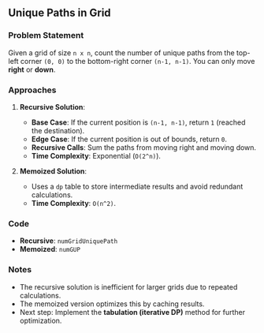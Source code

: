 ## Unique Paths in Grid

### Problem Statement
Given a grid of size `n x n`, count the number of unique paths from the top-left corner `(0, 0)` to the bottom-right corner `(n-1, n-1)`. You can only move **right** or **down**.

### Approaches
1. **Recursive Solution**:
   - **Base Case**: If the current position is `(n-1, n-1)`, return `1` (reached the destination).
   - **Edge Case**: If the current position is out of bounds, return `0`.
   - **Recursive Calls**: Sum the paths from moving right and moving down.
   - **Time Complexity**: Exponential (`O(2^n)`).

2. **Memoized Solution**:
   - Uses a `dp` table to store intermediate results and avoid redundant calculations.
   - **Time Complexity**: `O(n^2)`.

### Code
- **Recursive**: `numGridUniquePath`
- **Memoized**: `numGUP`

### Notes
- The recursive solution is inefficient for larger grids due to repeated calculations.
- The memoized version optimizes this by caching results.
- Next step: Implement the **tabulation (iterative DP)** method for further optimization.